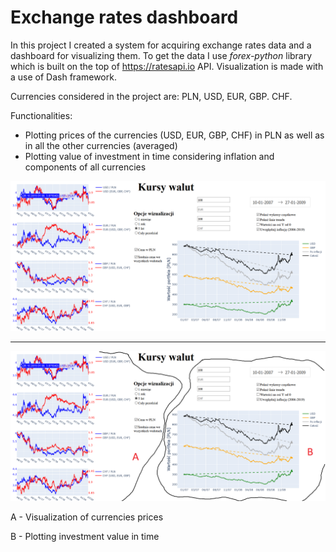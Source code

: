 # Exchange rates dashboard

In this project I created a system for acquiring exchange rates data and a dashboard for visualizing them. To get the data I use _forex-python_ library which is built on the top of https://ratesapi.io API. Visualization is made with a use of Dash framework. 

Currencies considered in the project are: PLN, USD, EUR, GBP. CHF. 



Functionalities:

- Plotting prices of the currencies (USD, EUR, GBP, CHF) in PLN as well as in all the other currencies (averaged)
- Plotting value of investment in time considering inflation and components of all currencies



![img](img/img.png)

----



![img](img/img1.png)

A - Visualization of currencies prices

B - Plotting investment value in time

